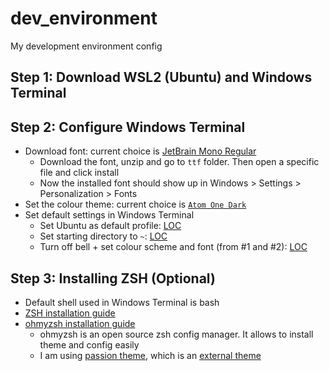 # dev_environment
My development environment config

## Step 1: Download WSL2 (Ubuntu) and Windows Terminal
## Step 2: Configure Windows Terminal
- Download font: current choice is [JetBrain Mono Regular](https://www.jetbrains.com/lp/mono/#font-family)
  - Download the font, unzip and go to `ttf` folder. Then open a specific file and click install
  - Now the installed font should show up in Windows > Settings > Personalization > Fonts
- Set the colour theme: current choice is [`Atom One Dark`](https://github.com/anngineer21/dev_environment/blob/main/settings.json#L79-L101)
- Set default settings in Windows Terminal
  - Set Ubuntu as default profile: [LOC](https://github.com/anngineer21/dev_environment/blob/51202a31d963116ec87cf022a129edf27031a83c/settings.json#L33) 
  - Set starting directory to `~`: [LOC](https://github.com/anngineer21/dev_environment/blob/51202a31d963116ec87cf022a129edf27031a83c/settings.json#L67)
  - Turn off bell + set colour scheme and font (from #1 and #2): [LOC](https://github.com/anngineer21/dev_environment/blob/51202a31d963116ec87cf022a129edf27031a83c/settings.json#L38-L45)
## Step 3: Installing ZSH (Optional)
- Default shell used in Windows Terminal is bash
- [ZSH installation guide](https://github.com/ohmyzsh/ohmyzsh/wiki/Installing-ZSH)
- [ohmyzsh installation guide](https://github.com/ohmyzsh/ohmyzsh)
  - ohmyzsh is an open source zsh config manager. It allows to install theme and config easily
  - I am using [passion theme](https://github.com/ChesterYue/ohmyzsh-theme-passion), which is an [external theme](https://github.com/ohmyzsh/ohmyzsh/wiki/External-themes)
